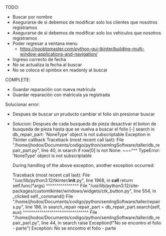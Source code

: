 TODO:
- Buscar por nombre
- Asegurarse de si debemos de modificar solo los clientes que nosotros registramos
- Asegurarse de si debemos de modificar solo los vehiculos que nosotros registramos
- Poder regresar a ventana menu
    - https://noobtomaster.com/python-gui-tkinter/building-multi-window-applications-and-navigation/
- Ingreso correcto de fecha
- No se actualiza la fecha al buscar
- No se coloca el spinbox en readonly al buscar

COMPLETE:
- Guardar reparación con nueva matricula
- Guardar reparación con matricula ya registrada



Solucionar error:
- Despues de buscar un pruducto cambiar el folio sin presionar buscar
- Solucion: Despues de cada busqueda de pieza desactivar el boton de busqueda de pieza hasta que se vuelva a buscar el folio
    [-] search in db_repair_part: 'NoneType' object is not subscriptable
    Exception in Tkinter callback
    Traceback (most recent call last):
    File "/home/jhodox/Documents/codigo/python/semIngSoftware/taller/db_repair_part.py", line 40, in search
        if row[0] is not None:
        ~~~^^^
    TypeError: 'NoneType' object is not subscriptable

    During handling of the above exception, another exception occurred:

    Traceback (most recent call last):
    File "/usr/lib/python3.12/tkinter/__init__.py", line 1968, in __call__
        return self.func(*args)
            ^^^^^^^^^^^^^^^^
    File "/usr/lib/python3.12/site-packages/customtkinter/windows/widgets/ctk_button.py", line 554, in _clicked
        self._command()
    File "/home/jhodox/Documents/codigo/python/semIngSoftware/taller/repairs.py", line 186, in search_repair
        repair_part = db_repair_part.search(self, aux)
                    ^^^^^^^^^^^^^^^^^^^^^^^^^^^^^^^^
    File "/home/jhodox/Documents/codigo/python/semIngSoftware/taller/db_repair_part.py", line 44, in search
        raise Exception(f"No se encontro el folio - parte")
    Exception: No se encontro el folio - parte